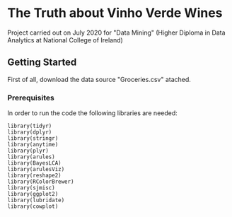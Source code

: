 # The Truth about Vinho Verde Wines

Project carried out on July 2020 for "Data Mining" (Higher Diploma in Data Analytics at National College of Ireland)

## Getting Started

First of all, download the data source "Groceries.csv" atached.


### Prerequisites

In order to run the code the following libraries are needed:
```
library(tidyr)
library(dplyr)
library(stringr)
library(anytime)
library(plyr)
library(arules)
library(BayesLCA)
library(arulesViz)
library(reshape2)
library(RColorBrewer)
library(sjmisc)
library(ggplot2)
library(lubridate)
library(cowplot)
```
